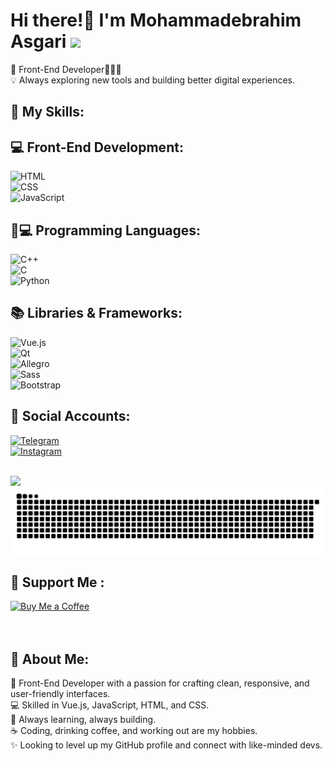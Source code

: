 

# Hi there!👋 I'm Mohammadebrahim Asgari <img src="https://media.giphy.com/media/mGcNjsfWAjY5AEZNw6/giphy.gif" width="50" />


🎯 Front-End Developer🕺💃✨
<br/>
💡 Always exploring new tools and building better digital experiences.



## 🔧 My Skills:

## 💻 Front-End Development:
![HTML](https://img.shields.io/badge/HTML-E34F26?style=for-the-badge&logo=html5&logoColor=black)
<br>
![CSS](https://img.shields.io/badge/CSS-1572B6?style=for-the-badge&logo=css3&logoColor=black)
<br>
![JavaScript](https://img.shields.io/badge/JavaScript-F7DF1E?style=for-the-badge&logo=javascript&logoColor=black)


## :man::computer: Programming Languages:
![C++](https://img.shields.io/badge/C++-00599C?style=for-the-badge&logo=c%2b%2b&logoColor=black)
<br>
![C](https://img.shields.io/badge/C-00599C?style=for-the-badge&logo=c&logoColor=black)
<br>
![Python](https://img.shields.io/badge/Python-3776AB?style=for-the-badge&logo=python&logoColor=black)<br>



## :books: Libraries & Frameworks:
![Vue.js](https://img.shields.io/badge/Vue.js-4FC08D?style=for-the-badge&logo=vue.js&logoColor=black)
<br>
![Qt](https://img.shields.io/badge/Qt-41CD52?style=for-the-badge&logo=qt&logoColor=black)
<br>
![Allegro](https://img.shields.io/badge/Allegro-FF69B4?style=for-the-badge&logoColor=black)
<br>
![Sass](https://img.shields.io/badge/Sass-CC6699?style=for-the-badge&logo=sass&logoColor=black)
<br>
![Bootstrap](https://img.shields.io/badge/Bootstrap-7952B3?style=for-the-badge&logo=bootstrap&logoColor=black)




## :iphone: Social Accounts:
[![Telegram](https://img.shields.io/badge/-Telegram-0088cc?style=for-the-badge&logo=telegram&logoColor=white&label=&shape=circle)](https://t.me/mohammadebrahim_1384)
<br/>
[![Instagram](https://img.shields.io/badge/-Instagram-833AB4?style=for-the-badge&logo=instagram&logoColor=white&label=&shape=circle)](https://www.instagram.com/mohammadebrahims_1384)
<br/>
<br/>

<img src="https://github-readme-stats.vercel.app/api/top-langs/?username=Mohammadebrahim84&hide_progress=true&layout=compact&theme=dark&langs_count=10" />
<br/>

<img align="center" src="https://raw.githubusercontent.com/imrrobat/imrrobat/d1b244e170d2b75fdda3efd499eaaf163f7a617c/images/github-contribution-grid-snake.svg"/>
<br/>


<h2>💪 Support Me :</h2>
<a href="https://www.buymeacoffe.com/revee7284" target="_blank">
  <img src="https://cdn.buymeacoffee.com/buttons/v2/default-yellow.png" alt="Buy Me a Coffee" width="200" />
</a>

<br/>
<br/>
<br/>


## :pushpin:  About Me:
🎯 Front-End Developer with a passion for crafting clean, responsive, and user-friendly interfaces.
<br/>
💻 Skilled in Vue.js, JavaScript, HTML, and CSS.
<br/>
🌱 Always learning, always building.
<br/>
☕ Coding, drinking coffee, and working out are my hobbies.
<br/>
✨ Looking to level up my GitHub profile and connect with like-minded devs.


